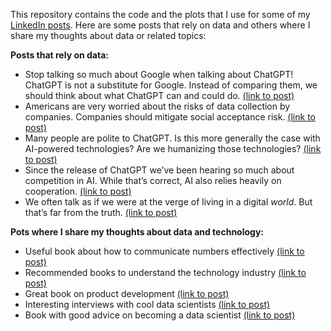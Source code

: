 This repository contains the code and the plots that I use for some of my [LinkedIn posts](https://www.linkedin.com/in/emilio-l/recent-activity/shares/). Here are some posts that rely on data and others where I share my thoughts about data or related topics:

**Posts that rely on data:**

- Stop talking so much about Google when talking about ChatGPT! ChatGPT is not a substitute for Google. Instead of comparing them, we should think about what ChatGPT can and could do. [(link to post)](https://www.linkedin.com/feed/update/urn:li:activity:7032045940001705985/)
- Americans are very worried about the risks of data collection by companies. Companies should mitigate social acceptance risk. [(link to post)](https://www.linkedin.com/posts/emilio-l_risks-data-publicopinion-activity-7041452936568180736-GhC5/?utm_source=share&utm_medium=member_desktop)
- Many people are polite to ChatGPT. Is this more generally the case with AI-powered technologies? Are we humanizing those technologies? [(link to post)](https://www.linkedin.com/posts/emilio-l_chatgpt-ai-technologies-activity-7051962891687636992-2dl-?utm_source=share&utm_medium=member_desktop)
- Since the release of ChatGPT we’ve been hearing so much about competition in AI. While that’s correct, AI also relies heavily on cooperation. [(link to post)](https://www.linkedin.com/posts/emilio-l_chatgpt-competition-ai-activity-7064635896960077824-1Wke?utm_source=share&utm_medium=member_desktop)
- We often talk as if we were at the verge of living in a digital *world*. But that’s far from the truth. [(link to post)](https://www.linkedin.com/posts/emilio-l_digital-ai-metaverse-activity-7074791555835842561-XIgJ?utm_source=share&utm_medium=member_desktop)

**Pots where I share my thoughts about data and technology:**

- Useful book about how to communicate numbers effectively [(link to post)](https://www.linkedin.com/posts/emilio-l_making-numbers-count-the-art-and-science-activity-6955468803992338432-n3Rd?utm_source=share&utm_medium=member_desktop)
- Recommended books to understand the technology industry [(link to post)](https://www.linkedin.com/posts/emilio-l_technology-activity-7016830916022992896-ijgw?utm_source=share&utm_medium=member_desktop)
- Great book on product development [(link to post)](https://www.linkedin.com/posts/emilio-l_inspired-how-to-create-tech-products-customers-activity-6930614779992563712-6Lc-?utm_source=share&utm_medium=member_desktop)
- Interesting interviews with cool data scientists [(link to post)](https://www.linkedin.com/posts/emilio-l_the-data-science-handbook-advice-and-insights-activity-6943309553983795200-WAIt?utm_source=share&utm_medium=member_desktop)
- Book with good advice on becoming a data scientist [(link to post)](https://www.linkedin.com/posts/emilio-l_build-a-career-in-data-science-activity-7006702658065485824-oXO_?utm_source=share&utm_medium=member_desktop)
